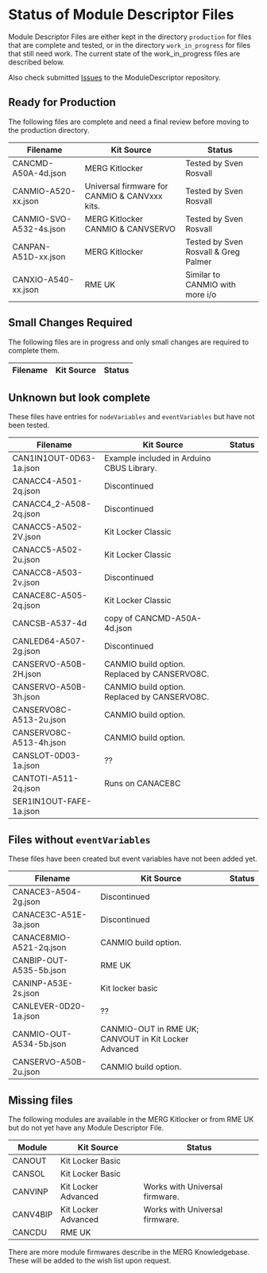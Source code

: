 # Status of Module Descriptor Files
Module Descriptor Files are either kept in the directory ```production```
for files that are complete and tested, or in the directory ```work_in_progress```
for files that still need work.
The current state of the work_in_progress files are described below.

Also check submitted [Issues](https://github.com/david284/ModuleDescriptor/issues)
to the ModuleDescriptor repository.

## Ready for Production
The following files are complete and need a final review before moving to
the production directory.

| Filename                | Kit Source                        | Status                               |
|-------------------------|-----------------------------------|--------------------------------------|
| CANCMD-A50A-4d.json     | MERG Kitlocker                    | Tested by Sven Rosvall               |
| CANMIO-A520-xx.json     | Universal firmware for CANMIO & CANVxxx kits. | Tested by Sven Rosvall               |
| CANMIO-SVO-A532-4s.json | MERG Kitlocker CANMIO & CANVSERVO | Tested by Sven Rosvall               |
| CANPAN-A51D-xx.json     | MERG Kitlocker                    | Tested by Sven Rosvall & Greg Palmer |
| CANXIO-A540-xx.json     | RME UK                            | Similar to CANMIO with more i/o      |

## Small Changes Required
The following files are in progress and only small changes are required
to complete them.

| Filename            | Kit Source                                    | Status                                               |
|---------------------|-----------------------------------------------|------------------------------------------------------|

## Unknown but look complete
These files have entries for ```nodeVariables``` and ```eventVariables```
but have not been tested.

| Filename            | Kit Source                                  | Status                 |
|---------------------|---------------------------------------------|------------------------|
| CAN1IN1OUT-0D63-1a.json | Example included in Arduino CBUS Library.   | |
| CANACC4-A501-2q.json | Discontinued                                | |
| CANACC4_2-A508-2q.json | Discontinued                                | |
| CANACC5-A502-2V.json | Kit Locker Classic                          | |
| CANACC5-A502-2u.json | Kit Locker Classic                          | |
| CANACC8-A503-2v.json | Discontinued                                | |
| CANACE8C-A505-2q.json | Kit Locker Classic                          | |
| CANCSB-A537-4d        | copy of CANCMD-A50A-4d.json                 | |
| CANLED64-A507-2g.json | Discontinued                                | |
| CANSERVO-A50B-2H.json | CANMIO build option. Replaced by CANSERVO8C. | |
| CANSERVO-A50B-3h.json | CANMIO build option. Replaced by CANSERVO8C. | |
| CANSERVO8C-A513-2u.json | CANMIO build option.                        | |
| CANSERVO8C-A513-4h.json | CANMIO build option.                        | |
| CANSLOT-0D03-1a.json | ??                                          | |
| CANTOTI-A511-2q.json | Runs on CANACE8C                            | |
| SER1IN1OUT-FAFE-1a.json |                                             | |

## Files without ```eventVariables```
These files have been created but event variables have not been added yet.

| Filename            | Kit Source                                           | Status                 |
|---------------------|------------------------------------------------------|------------------------|
| CANACE3-A504-2g.json | Discontinued                                         | |
| CANACE3C-A51E-3a.json | Discontinued                                         | |
| CANACE8MIO-A521-2q.json | CANMIO build option.                                 | |
| CANBIP-OUT-A535-5b.json | RME UK                                               | |
| CANINP-A53E-2s.json | Kit locker basic                                     | |
| CANLEVER-0D20-1a.json | ??                                                   | |
| CANMIO-OUT-A534-5b.json | CANMIO-OUT in RME UK; CANVOUT in Kit Locker Advanced | |
| CANSERVO-A50B-2u.json | CANMIO build option.                                 | |

## Missing files
The following modules are available in the MERG Kitlocker or from RME UK but 
do not yet have any Module Descriptor File.

| Module   | Kit Source          | Status                         |
|----------|---------------------|--------------------------------|
| CANOUT   | Kit Locker Basic    |                                | 
| CANSOL   | Kit Locker Basic    |                                | 
| CANVINP  | Kit Locker Advanced | Works with Universal firmware. | 
| CANV4BIP | Kit Locker Advanced | Works with Universal firmware. |
| CANCDU   | RME UK              |                                |

There are more module firmwares describe in the MERG Knowledgebase.
These will be added to the wish list upon request.
